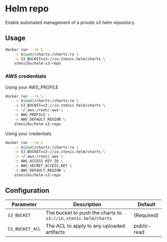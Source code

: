 # Helm repo

Enable automated management of a private s3 helm repository.

## Usage

```bash
docker run --rm \
    -v $(pwd)/charts:/charts:ro \
    -e S3_BUCKET=s3://io.stenic.helm/charts \
    stenicbv/helm-s3-repo
```

### AWS credentials

Using your AWS_PROFILE

```bash
docker run --rm \
    -v $(pwd)/charts:/charts:ro \
    -e S3_BUCKET=s3://io.stenic.helm/charts \
    -v ~/.aws:/root/.aws \
    -e AWS_PROFILE \
    -e AWS_DEFAULT_REGION \
    stenicbv/helm-s3-repo
```

Using your credentials

```bash
docker run --rm \
    -v $(pwd)/charts:/charts:ro \
    -e S3_BUCKET=s3://io.stenic.helm/charts \
    -v ~/.aws:/root/.aws \
    -e AWS_ACCESS_KEY_ID \
    -e AWS_SECRET_ACCESS_KEY \
    -e AWS_DEFAULT_REGION \
    stenicbv/helm-s3-repo
```

## Configuration

Parameter | Description | Default
--- | --- | ---
`S3_BUCKET` | The bucket to push the charts to. `s3://io.stenic.helm/charts` | (Required)
`S3_BUCKET_ACL` | The ACL to apply to any uploaded artifacts | public-read

